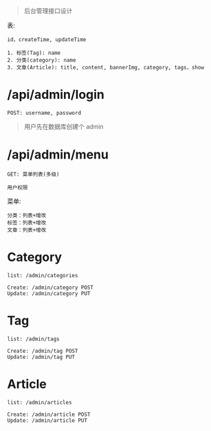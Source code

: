 
>后台管理接口设计


表:

```
id，createTime, updateTime

1. 标签(Tag): name
2. 分类(category): name
3. 文章(Article): title, content, bannerImg, category, tags，show
```


# /api/admin/login

```
POST: username, password
```

>用户先在数据库创建个 admin

# /api/admin/menu

```
GET: 菜单列表(多级)

用户权限
```

菜单:

```
分类：列表+增改
标签：列表+增改
文章：列表+增改
```

# Category

```
list: /admin/categories

Create: /admin/category POST
Update: /admin/category PUT
```

# Tag

```
list: /admin/tags

Create: /admin/tag POST
Update: /admin/tag PUT
```

# Article

```
list: /admin/articles

Create: /admin/article POST
Update: /admin/article PUT
```